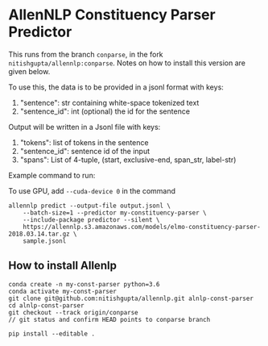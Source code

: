 # AllenNLP Constituency Parser Predictor

This runs from the branch `conparse`,
 in the fork `nitishgupta/allennlp:conparse`.
Notes on how to install this version are given below.
 
To use this, the data is to be provided in a jsonl format with keys:

1. "sentence": str containing white-space tokenized text
2. "sentence_id": int (optional) the id for the sentence

Output will be written in a Jsonl file with keys:
1. "tokens": list of tokens in the sentence
2. "sentence_id": sentence id of the input
3. "spans": List of 4-tuple, (start, exclusive-end, span_str, label-str)

Example command to run:

To use GPU, add `--cuda-device 0` in the command
```
allennlp predict --output-file output.jsonl \
    --batch-size=1 --predictor my-constituency-parser \
    --include-package predictor --silent \
    https://allennlp.s3.amazonaws.com/models/elmo-constituency-parser-2018.03.14.tar.gz \
    sample.jsonl
```


## How to install Allenlp
```
conda create -n my-const-parser python=3.6
conda activate my-const-parser
git clone git@github.com:nitishgupta/allennlp.git alnlp-const-parser
cd alnlp-const-parser
git checkout --track origin/conparse
// git status and confirm HEAD points to conparse branch

pip install --editable .
```